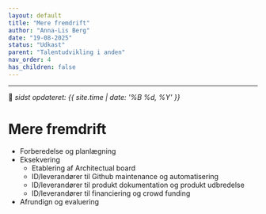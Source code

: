 ```yaml
---
layout: default
title: "Mere fremdrift"
author: "Anna-Lis Berg"
date: "19-08-2025"
status: "Udkast" 
parent: "Talentudvikling i anden"
nav_order: 4
has_children: false
---
```

---

📆 _sidst opdateret: {{ site.time | date: '%B %d, %Y' }}_

# Mere fremdrift
- Forberedelse og planlægning
- Eksekvering
  - Etablering af Architectual board
  - ID/leverandører til Github maintenance og automatisering
  - ID/leverandører til produkt dokumentation og produkt udbredelse
  - ID/leverandører til financiering og crowd funding
- Afrundign og evaluering
